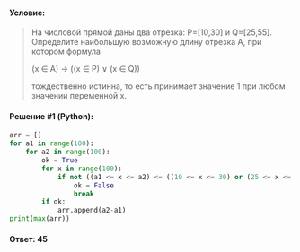 #### Условие:

> На числовой прямой даны два отрезка: P=[10,30] и Q=[25,55]. Определите наибольшую возможную длину отрезка A, при котором формула
> 
> (x ∈ A) → ((x ∈ P) ∨ (x ∈ Q))
> 
> тождественно истинна, то есть принимает значение 1 при любом значении переменной х. 

#### Решение #1 (Python):
```python
arr = []
for a1 in range(100):
    for a2 in range(100):
        ok = True
        for x in range(100):
            if not ((a1 <= x <= a2) <= ((10 <= x <= 30) or (25 <= x <= 55))):
                ok = False
                break
        if ok:
            arr.append(a2-a1)
print(max(arr))
```

#### Ответ: 45
